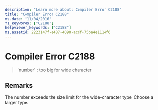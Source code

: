```yaml
---
description: "Learn more about: Compiler Error C2188"
title: "Compiler Error C2188"
ms.date: "11/04/2016"
f1_keywords: ["C2188"]
helpviewer_keywords: ["C2188"]
ms.assetid: 2223147f-e487-4090-acdf-75ba4e1114f6
---
```

# Compiler Error C2188

> 'number' : too big for wide character

## Remarks

The number exceeds the size limit for the wide-character type. Choose a larger type.
